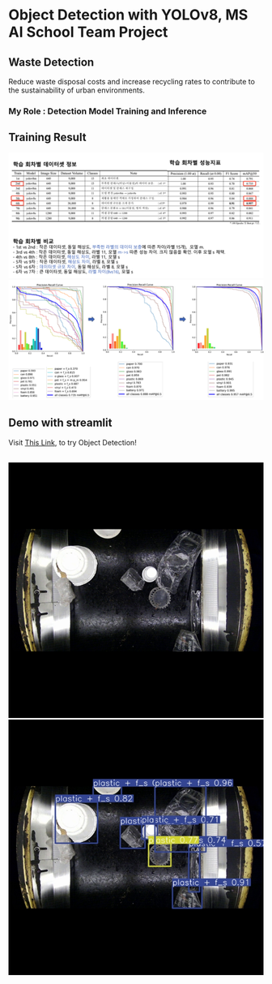 # Object Detection with YOLOv8, MS AI School Team Project

## Waste Detection
 Reduce waste disposal costs and increase recycling rates to contribute to the sustainability of urban environments.  

### My Role : Detection Model Training and Inference  

## Training Result
![Total Training Result](<images/Training Result.png>)
![P-R Curve](<images/P-R Curve.png>)
</br>

## Demo with streamlit
Visit [This Link](https://ms3-waste-detect.streamlit.app/),
to try Object Detection!  
</br>

![Input](images/A2C1.png)
![Output](images/A2C1_detected.jpg)
